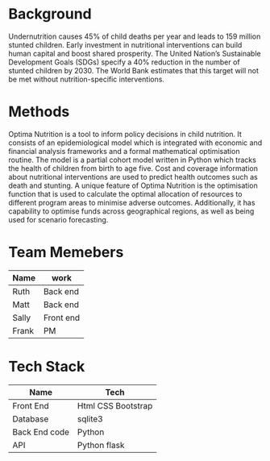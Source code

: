 # Background

Undernutrition causes 45% of child deaths per year and leads to 159 million stunted children. Early investment in nutritional interventions can build human capital and boost shared prosperity. The United Nation’s Sustainable Development Goals (SDGs) specify a 40% reduction in the number of stunted children by 2030. The World Bank estimates that this target will not be met without nutrition-specific interventions.

# Methods

Optima Nutrition is a tool to inform policy decisions in child nutrition. It consists of an epidemiological model which is integrated with economic and financial analysis frameworks and a formal mathematical optimisation routine. The model is a partial cohort model written in Python which tracks the health of children from birth to age five. Cost and coverage information about nutritional interventions are used to predict health outcomes such as death and stunting. A unique feature of Optima Nutrition is the optimisation function that is used to calculate the optimal allocation of resources to different program areas to minimise adverse outcomes. Additionally, it has capability to optimise funds across geographical regions, as well as being used for scenario forecasting.

# Team Memebers

Name		  	| work
------------- | -------------
Ruth  | Back end
Matt  | Back end
Sally	| Front end
Frank	| PM

# Tech Stack

 Name | Tech
------------- | -------------
Front End | Html CSS Bootstrap  
Database | sqlite3
Back End code | Python
API | Python flask
